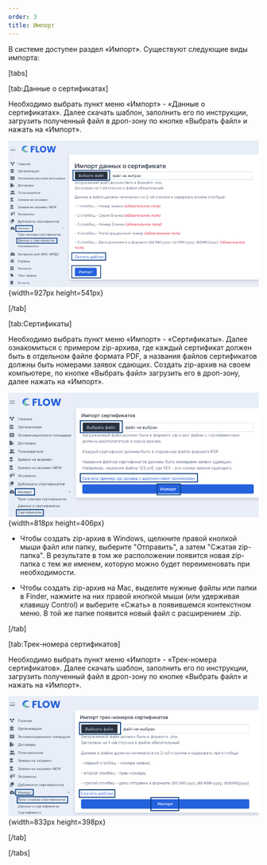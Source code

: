 ```yaml
---
order: 3
title: Импорт
---
```


В системе доступен раздел «Импорт». Существуют следующие виды импорта:

[tabs]

[tab:Данные о сертификатах]

Необходимо выбрать пункт меню «Импорт» - «Данные о сертификатах». Далее скачать шаблон, заполнить его по инструкции, загрузить полученный файл в дроп-зону по кнопке «Выбрать файл» и нажать на «Импорт».

![](./import.png){width=927px height=541px}

[/tab]

[tab:Сертификаты]

Необходимо выбрать пункт меню «Импорт» - «Сертификаты». Далее ознакомиться с примером zip-архива, где каждый сертификат должен быть в отдельном файле формата PDF, а названия файлов сертификатов должны быть номерами заявок сдающих. Создать zip-архив на своем компьютере, по кнопке «Выбрать файл» загрузить его в дроп-зону, далее нажать на «Импорт».

![](./import-2.png){width=818px height=406px}

-  Чтобы создать zip-архив в Windows, щелкните правой кнопкой мыши файл или папку, выберите "Отправить", а затем "Сжатая zip-папка". В результате в том же расположении появится новая zip-папка с тем же именем, которую можно будет переименовать при необходимости.

-  Чтобы создать zip-архив на Mac, выделите нужные файлы или папки в Finder, нажмите на них правой кнопкой мыши (или удерживая клавишу Control) и выберите «Сжать» в появившемся контекстном меню. В той же папке появится новый файл с расширением .zip.

[/tab]

[tab:Трек-номера сертификатов]

Необходимо выбрать пункт меню «Импорт» - «Трек-номера сертификатов». Далее скачать шаблон, заполнить его по инструкции, загрузить полученный файл в дроп-зону по кнопке «Выбрать файл» и нажать на «Импорт».

![](./import-3.png){width=833px height=398px}

[/tab]

[/tabs]